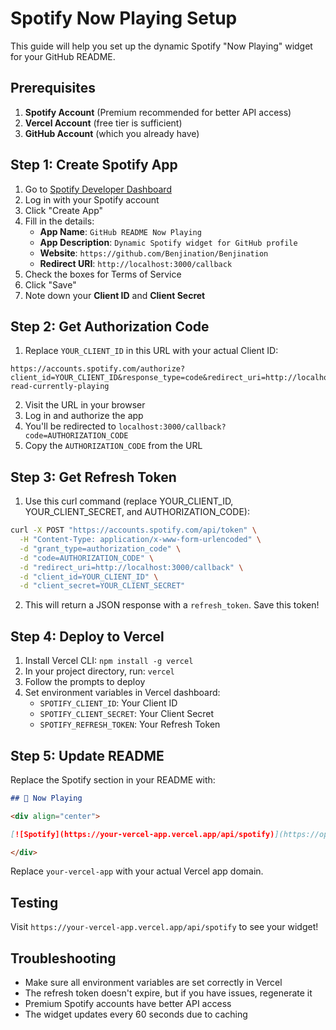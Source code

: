 # Spotify Now Playing Setup

This guide will help you set up the dynamic Spotify "Now Playing" widget for your GitHub README.

## Prerequisites

1. **Spotify Account** (Premium recommended for better API access)
2. **Vercel Account** (free tier is sufficient)
3. **GitHub Account** (which you already have)

## Step 1: Create Spotify App

1. Go to [Spotify Developer Dashboard](https://developer.spotify.com/dashboard/)
2. Log in with your Spotify account
3. Click "Create App"
4. Fill in the details:
   - **App Name**: `GitHub README Now Playing`
   - **App Description**: `Dynamic Spotify widget for GitHub profile`
   - **Website**: `https://github.com/Benjination/Benjination`
   - **Redirect URI**: `http://localhost:3000/callback`
5. Check the boxes for Terms of Service
6. Click "Save"
7. Note down your **Client ID** and **Client Secret**

## Step 2: Get Authorization Code

1. Replace `YOUR_CLIENT_ID` in this URL with your actual Client ID:
```
https://accounts.spotify.com/authorize?client_id=YOUR_CLIENT_ID&response_type=code&redirect_uri=http://localhost:3000/callback&scope=user-read-currently-playing
```

2. Visit the URL in your browser
3. Log in and authorize the app
4. You'll be redirected to `localhost:3000/callback?code=AUTHORIZATION_CODE`
5. Copy the `AUTHORIZATION_CODE` from the URL

## Step 3: Get Refresh Token

1. Use this curl command (replace YOUR_CLIENT_ID, YOUR_CLIENT_SECRET, and AUTHORIZATION_CODE):

```bash
curl -X POST "https://accounts.spotify.com/api/token" \
  -H "Content-Type: application/x-www-form-urlencoded" \
  -d "grant_type=authorization_code" \
  -d "code=AUTHORIZATION_CODE" \
  -d "redirect_uri=http://localhost:3000/callback" \
  -d "client_id=YOUR_CLIENT_ID" \
  -d "client_secret=YOUR_CLIENT_SECRET"
```

2. This will return a JSON response with a `refresh_token`. Save this token!

## Step 4: Deploy to Vercel

1. Install Vercel CLI: `npm install -g vercel`
2. In your project directory, run: `vercel`
3. Follow the prompts to deploy
4. Set environment variables in Vercel dashboard:
   - `SPOTIFY_CLIENT_ID`: Your Client ID
   - `SPOTIFY_CLIENT_SECRET`: Your Client Secret  
   - `SPOTIFY_REFRESH_TOKEN`: Your Refresh Token

## Step 5: Update README

Replace the Spotify section in your README with:

```markdown
## 🎵 Now Playing

<div align="center">

[![Spotify](https://your-vercel-app.vercel.app/api/spotify)](https://open.spotify.com/user/BennyThePooh)

</div>
```

Replace `your-vercel-app` with your actual Vercel app domain.

## Testing

Visit `https://your-vercel-app.vercel.app/api/spotify` to see your widget!

## Troubleshooting

- Make sure all environment variables are set correctly in Vercel
- The refresh token doesn't expire, but if you have issues, regenerate it
- Premium Spotify accounts have better API access
- The widget updates every 60 seconds due to caching
